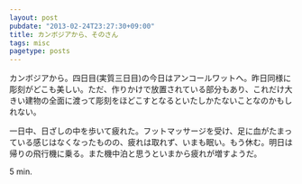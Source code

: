 ```yaml
---
layout: post
pubdate: "2013-02-24T23:27:30+09:00"
title: カンボジアから、そのさん
tags: misc
pagetype: posts
---
```

カンボジアから。四日目(実質三日目)の今日はアンコールワットへ。昨日同様に彫刻がどこも美しい。ただ、作りかけで放置されている部分もあり、これだけ大きい建物の全面に渡って彫刻をほどこすとなるといたしかたないことなのかもしれない。

一日中、日ざしの中を歩いて疲れた。フットマッサージを受け、足に血がたまっている感じはなくなったものの、疲れは取れず、いまも眠い。もう休む。明日は帰りの飛行機に乗る。また機中泊と思うといまから疲れが増すようだ。

5 min.

